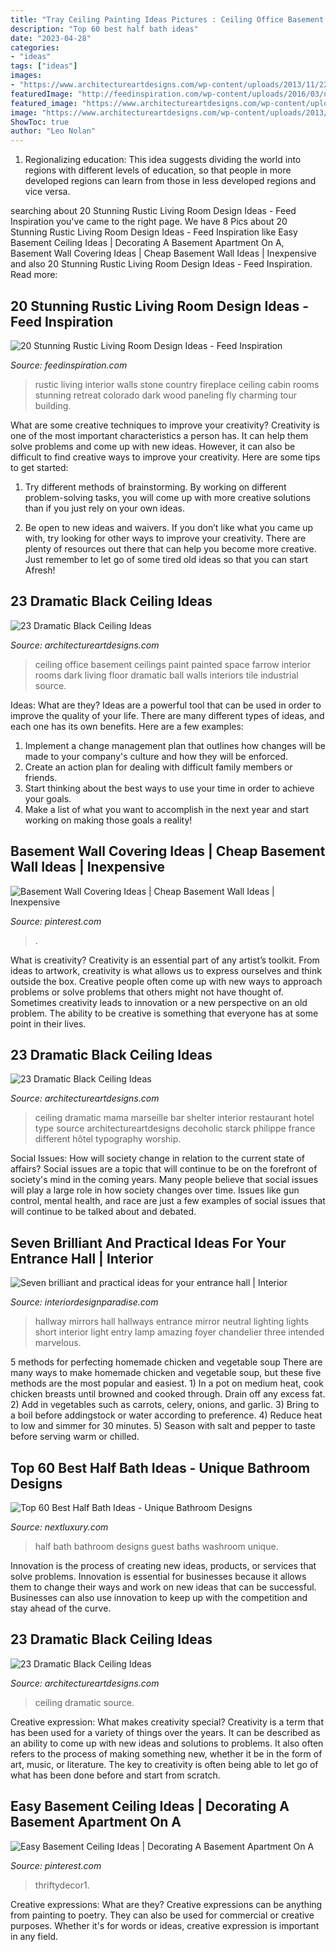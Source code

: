 ```yaml
---
title: "Tray Ceiling Painting Ideas Pictures : Ceiling Office Basement Ceilings Paint Painted Space Farrow Interior Rooms Dark Living Floor Dramatic Ball Walls Interiors Tile Industrial Source"
description: "Top 60 best half bath ideas"
date: "2023-04-28"
categories:
- "ideas"
tags: ["ideas"]
images:
- "https://www.architectureartdesigns.com/wp-content/uploads/2013/11/2215.jpg"
featuredImage: "http://feedinspiration.com/wp-content/uploads/2016/03/ustic-design-ideas-for-White-Paneled-Walls-Decorating-Ideas.jpg"
featured_image: "https://www.architectureartdesigns.com/wp-content/uploads/2013/11/2117.jpg"
image: "https://www.architectureartdesigns.com/wp-content/uploads/2013/11/2215.jpg"
ShowToc: true
author: "Leo Nolan"
---
```



1. Regionalizing education: This idea suggests dividing the world into regions with different levels of education, so that people in more developed regions can learn from those in less developed regions and vice versa.

	

		
searching about 20 Stunning Rustic Living Room Design Ideas - Feed Inspiration you've came to the right page. We have 8 Pics about 20 Stunning Rustic Living Room Design Ideas - Feed Inspiration like Easy Basement Ceiling Ideas | Decorating A Basement Apartment On A, Basement Wall Covering Ideas | Cheap Basement Wall Ideas | Inexpensive and also 20 Stunning Rustic Living Room Design Ideas - Feed Inspiration. Read more:
		
    
## 20 Stunning Rustic Living Room Design Ideas - Feed Inspiration

<img loading=lazy src="http://feedinspiration.com/wp-content/uploads/2016/03/ustic-design-ideas-for-White-Paneled-Walls-Decorating-Ideas.jpg" onerror="this.onerror=null;this.src='https://tse2.mm.bing.net/th?id=OIP.jYfz6ow4UrDgakUfgC0BcwHaKJ&amp;pid=15.1';" alt="20 Stunning Rustic Living Room Design Ideas - Feed Inspiration">

_Source: feedinspiration.com_

>rustic living interior walls stone country fireplace ceiling cabin rooms stunning retreat colorado dark wood paneling fly charming tour building. 

	

What are some creative techniques to improve your creativity?
Creativity is one of the most important characteristics a person has. It can help them solve problems and come up with new ideas. However, it can also be difficult to find creative ways to improve your creativity. Here are some tips to get started: 
1. Try different methods of brainstorming. By working on different problem-solving tasks, you will come up with more creative solutions than if you just rely on your own ideas.

2. Be open to new ideas and waivers. If you don’t like what you came up with, try looking for other ways to improve your creativity. There are plenty of resources out there that can help you become more creative. Just remember to let go of some tired old ideas so that you can start Afresh!

    
## 23 Dramatic Black Ceiling Ideas

<img loading=lazy src="https://www.architectureartdesigns.com/wp-content/uploads/2013/11/2215.jpg" onerror="this.onerror=null;this.src='https://tse3.mm.bing.net/th?id=OIP.ShRvyP2VQ2OsMCQdJP0TKAHaJ4&amp;pid=15.1';" alt="23 Dramatic Black Ceiling Ideas">

_Source: architectureartdesigns.com_

>ceiling office basement ceilings paint painted space farrow interior rooms dark living floor dramatic ball walls interiors tile industrial source. 

	

Ideas: What are they?
Ideas are a powerful tool that can be used in order to improve the quality of your life. There are many different types of ideas, and each one has its own benefits. Here are a few examples: 
1. Implement a change management plan that outlines how changes will be made to your company's culture and how they will be enforced. 
2. Create an action plan for dealing with difficult family members or friends. 
3. Start thinking about the best ways to use your time in order to achieve your goals. 
4. Make a list of what you want to accomplish in the next year and start working on making those goals a reality!

    
## Basement Wall Covering Ideas | Cheap Basement Wall Ideas | Inexpensive

<img loading=lazy src="https://i.pinimg.com/736x/63/e4/44/63e4444079b6caa908469d3c0c0240b2.jpg" onerror="this.onerror=null;this.src='https://tse1.mm.bing.net/th?id=OIP.SOC0aMX6kwVTgh5QQP0TCAAAAA&amp;pid=15.1';" alt="Basement Wall Covering Ideas | Cheap Basement Wall Ideas | Inexpensive">

_Source: pinterest.com_

>. 

	

What is creativity?
Creativity is an essential part of any artist’s toolkit. From ideas to artwork, creativity is what allows us to express ourselves and think outside the box. Creative people often come up with new ways to approach problems or solve problems that others might not have thought of. Sometimes creativity leads to innovation or a new perspective on an old problem. The ability to be creative is something that everyone has at some point in their lives.

    
## 23 Dramatic Black Ceiling Ideas

<img loading=lazy src="https://www.architectureartdesigns.com/wp-content/uploads/2013/11/2117.jpg" onerror="this.onerror=null;this.src='https://tse2.mm.bing.net/th?id=OIP.TBcuRHfllwe0n2_KX7UF2gAAAA&amp;pid=15.1';" alt="23 Dramatic Black Ceiling Ideas">

_Source: architectureartdesigns.com_

>ceiling dramatic mama marseille bar shelter interior restaurant hotel type source architectureartdesigns decoholic starck philippe france different hôtel typography worship. 

	

Social Issues: How will society change in relation to the current state of affairs?
Social issues are a topic that will continue to be on the forefront of society's mind in the coming years. Many people believe that social issues will play a large role in how society changes over time. Issues like gun control, mental health, and race are just a few examples of social issues that will continue to be talked about and debated.

    
## Seven Brilliant And Practical Ideas For Your Entrance Hall | Interior

<img loading=lazy src="http://interiordesignparadise.com/wp-content/uploads/2016/12/Amazing-lights-in-hallway.jpg" onerror="this.onerror=null;this.src='https://tse3.mm.bing.net/th?id=OIP.8-UdhW4coWjxV4BirjMHKgHaJ9&amp;pid=15.1';" alt="Seven brilliant and practical ideas for your entrance hall | Interior">

_Source: interiordesignparadise.com_

>hallway mirrors hall hallways entrance mirror neutral lighting lights short interior light entry lamp amazing foyer chandelier three intended marvelous. 

	

5 methods for perfecting homemade chicken and vegetable soup
There are many ways to make homemade chicken and vegetable soup, but these five methods are the most popular and easiest. 1) In a pot on medium heat, cook chicken breasts until browned and cooked through. Drain off any excess fat. 2) Add in vegetables such as carrots, celery, onions, and garlic. 3) Bring to a boil before addingstock or water according to preference. 4) Reduce heat to low and simmer for 30 minutes. 5) Season with salt and pepper to taste before serving warm or chilled.

    
## Top 60 Best Half Bath Ideas - Unique Bathroom Designs

<img loading=lazy src="http://nextluxury.com/wp-content/uploads/half-bath-ideas-1.jpg" onerror="this.onerror=null;this.src='https://tse2.mm.bing.net/th?id=OIP.qHvbEWZjFINKYSdQoqpyVgAAAA&amp;pid=15.1';" alt="Top 60 Best Half Bath Ideas - Unique Bathroom Designs">

_Source: nextluxury.com_

>half bath bathroom designs guest baths washroom unique. 

	

Innovation is the process of creating new ideas, products, or services that solve problems. Innovation is essential for businesses because it allows them to change their ways and work on new ideas that can be successful. Businesses can also use innovation to keep up with the competition and stay ahead of the curve.

    
## 23 Dramatic Black Ceiling Ideas

<img loading=lazy src="https://www.architectureartdesigns.com/wp-content/uploads/2013/11/1516.jpg" onerror="this.onerror=null;this.src='https://tse3.mm.bing.net/th?id=OIP.B16h2r4QGyXCpwvkqqWSwQHaJQ&amp;pid=15.1';" alt="23 Dramatic Black Ceiling Ideas">

_Source: architectureartdesigns.com_

>ceiling dramatic source. 

	

Creative expression: What makes creativity special?
Creativity is a term that has been used for a variety of things over the years. It can be described as an ability to come up with new ideas and solutions to problems. It also often refers to the process of making something new, whether it be in the form of art, music, or literature. The key to creativity is often being able to let go of what has been done before and start from scratch.

    
## Easy Basement Ceiling Ideas | Decorating A Basement Apartment On A

<img loading=lazy src="https://i.pinimg.com/736x/29/b2/ed/29b2ed2d61cd2b804c7955809013f88a.jpg" onerror="this.onerror=null;this.src='https://tse4.mm.bing.net/th?id=OIP.7oBVVOSxfPWWh9XJj4vV8gHaLH&amp;pid=15.1';" alt="Easy Basement Ceiling Ideas | Decorating A Basement Apartment On A">

_Source: pinterest.com_

>thriftydecor1. 

	

Creative expressions: What are they?
Creative expressions can be anything from painting to poetry. They can also be used for commercial or creative purposes. Whether it's for words or ideas, creative expression is important in any field.


